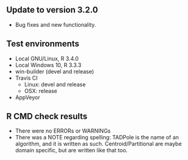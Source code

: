## Update to version 3.2.0
* Bug fixes and new functionality.

## Test environments
* Local GNU/Linux, R 3.4.0
* Local Windows 10, R 3.3.3
* win-builder (devel and release)
* Travis CI
  + Linux: devel and release
  + OSX: release
* AppVeyor

## R CMD check results
* There were no ERRORs or WARNINGs
* There was a NOTE regarding spelling: TADPole is the name of an algorithm, and it is written as such. Centroid/Partitional are maybe domain specific, but are written like that too.
